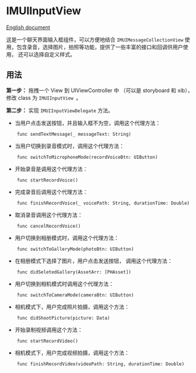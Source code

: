 # IMUIInputView
[English document](./inputView_usage_en.md)

这是一个聊天界面输入框组件，可以方便地结合 `IMUIMessageCollectionView` 使用，包含录音，选择图片，拍照等功能，提供了一些丰富的接口和回调供用户使用， 还可以选择自定义样式。

## 用法
**第一步：** 拖拽一个 View 到 UIViewController 中 （可以是 storyboard 和  xib），修改 class 为 `IMUIInputView `。

**第二步：** 实现 `IMUIInputViewDelegate` 方法。

- 当用户点击发送按钮，并且输入框不为空，调用这个代理方法：

```
    func sendTextMessage(_ messageText: String)
```

- 当用户切换到录音模式时，调用这个代理方法：

```
    func switchToMicrophoneMode(recordVoiceBtn: UIButton)
```

- 开始录音是调用这个代理方法：

```
    func startRecordVoice()
```

- 完成录音后调用这个代理方法：

```
    func finishRecordVoice(_ voicePath: String, durationTime: Double)
```

- 取消录音调用这个代理方法：

```
    func cancelRecordVoice()
```

- 用户切换到相册模式时，调用这个代理方法：

```
    func switchToGalleryMode(photoBtn: UIButton)
```

- 在相册模式下选择了图片，用户点击发送按钮， 调用这个代理方法：

```
    func didSeletedGallery(AssetArr: [PHAsset])
```

- 用户切换到相机模式时调用这个代理方法：

```
    func switchToCameraMode(cameraBtn: UIButton)
```

- 相机模式下，用户完成照片拍摄，调用这个方法：

```
    func didShootPicture(picture: Data)
```

- 开始录制视频调用这个方法：
```
    func startRecordVideo()
```
- 相机模式下，用户完成视频拍摄，调用这个方法：

```
    func finishRecordVideo(videoPath: String, durationTime: Double)
```

